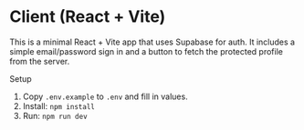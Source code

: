 # Client (React + Vite)

This is a minimal React + Vite app that uses Supabase for auth. It includes a simple email/password sign in and a button to fetch the protected profile from the server.

Setup

1. Copy `.env.example` to `.env` and fill in values.
2. Install: `npm install`
3. Run: `npm run dev`
